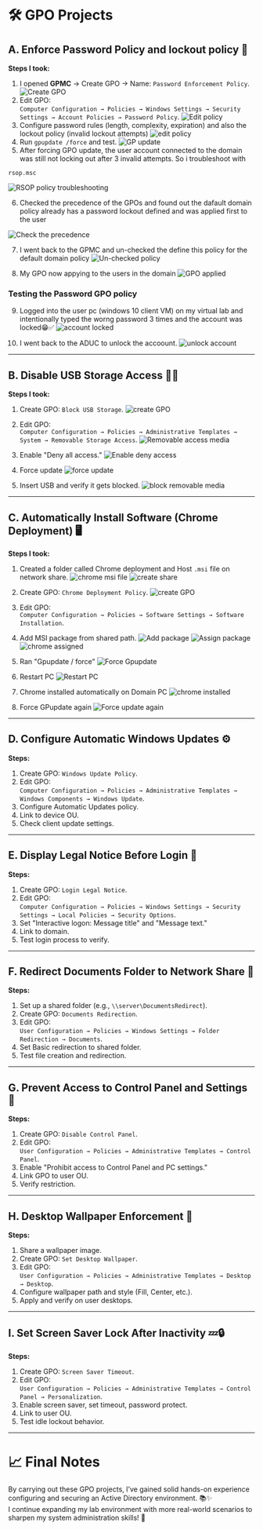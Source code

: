 # 🛠️ GPO Projects

## A. Enforce Password Policy and lockout policy 🔐

**Steps I took:**

1. I opened **GPMC** → Create GPO → Name: `Password Enforcement Policy`.
![Create GPO](images/01-New-GPO.png)
2. Edit GPO:  
   `Computer Configuration → Policies → Windows Settings → Security Settings → Account Policies → Password Policy`.
![Edit policy](images/02-password-policies.png)
3. Configure password rules (length, complexity, expiration) and also the lockout policy (invalid lockout attempts)
![edit policy ](images/03-lockout-policy.png)
4. Run `gpupdate /force` and test.
![GP update](images/04-force-GPO.png)
5. After forcing GPO update, the user account connected to the domain was still not locking out after 3 invalid attempts. So i troubleshoot with 

`rsop.msc`

![RSOP policy troubleshooting](images/05-rsop-msc.png)

6. Checked the precedence of the GPOs and found out the dafault domain policy already has a password lockout defined and was applied first to the user

![Check the precedence](images/06-precedence.png)

7. I went back to the GPMC and un-checked the define this policy for the default domain policy
![Un-checked policy](images/07-un-define-policy.png)

8. My GPO now appying to the users in the domain
![GPO applied](images/08-gpo-working.png)

### Testing the Password GPO policy

9. Logged into the user pc (windows 10 client VM) on my virtual lab and intentionally typed the worng password 3 times and the account was locked😁✅
![account locked](images/09-testing-GPO.png)

10. I went back to the ADUC to unlock the accoount.
![unlock account](images/10-unlock-account.png)

---

## B. Disable USB Storage Access 🔌🚫

**Steps I took:**

1. Create GPO: `Block USB Storage`.
![create GPO](images/11-Block-usb-storage.png)

2. Edit GPO:  
   `Computer Configuration → Policies → Administrative Templates → System → Removable Storage Access`.
![Removable access media](images/12-removable-storage.png)
3. Enable "Deny all access."
![Enable deny access](images/13-enable-deny-access.png)
4. Force update
![force update](images/14-force-update.png)
5. Insert USB and verify it gets blocked.
![block removable media](images/15-block-removable-media.png)


---

## C. Automatically Install Software (Chrome Deployment) 🖥️

**Steps I took:**

1. Created a folder called Chrome deployment and Host `.msi` file on network share.
![chrome msi file](images/16-chrome-msi-file.png)
![create share](images/17-create-share.png)
2. Create GPO: `Chrome Deployment Policy`.
![create GPO](images/18-link-GPO.png)
3. Edit GPO:  
   `Computer Configuration → Policies → Software Settings → Software Installation`.
4. Add MSI package from shared path.
![Add package](images/19-select-the-package.png)
![Assign package](images/20-assign-package.png)
![chrome assigned](images/21-chrome-assigned.png)

5. Ran "Gpupdate / force" 
![Force Gpupdate](images/22-gp-update.png)
6. Restart PC
![Restart PC](images/23-restart-PC.png)
7. Chrome installed automatically on Domain PC
![chrome installed](images/24-chrome-installed.png)
8. Force GPupdate again
![Force update again](images/25-force-update-again.png)

---

## D. Configure Automatic Windows Updates ⚙️

**Steps:**

1. Create GPO: `Windows Update Policy`.
2. Edit GPO:  
   `Computer Configuration → Policies → Administrative Templates → Windows Components → Windows Update`.
3. Configure Automatic Updates policy.
4. Link to device OU.
5. Check client update settings.

---

## E. Display Legal Notice Before Login 📜

**Steps:**

1. Create GPO: `Login Legal Notice`.
2. Edit GPO:  
   `Computer Configuration → Policies → Windows Settings → Security Settings → Local Policies → Security Options`.
3. Set "Interactive logon: Message title" and "Message text."
4. Link to domain.
5. Test login process to verify.

---

## F. Redirect Documents Folder to Network Share 📂

**Steps:**

1. Set up a shared folder (e.g., `\\server\DocumentsRedirect`).
2. Create GPO: `Documents Redirection`.
3. Edit GPO:  
   `User Configuration → Policies → Windows Settings → Folder Redirection → Documents`.
4. Set Basic redirection to shared folder.
5. Test file creation and redirection.

---

## G. Prevent Access to Control Panel and Settings 🛑

**Steps:**

1. Create GPO: `Disable Control Panel`.
2. Edit GPO:  
   `User Configuration → Policies → Administrative Templates → Control Panel`.
3. Enable "Prohibit access to Control Panel and PC settings."
4. Link GPO to user OU.
5. Verify restriction.

---

## H. Desktop Wallpaper Enforcement 🎨

**Steps:**

1. Share a wallpaper image.
2. Create GPO: `Set Desktop Wallpaper`.
3. Edit GPO:  
   `User Configuration → Policies → Administrative Templates → Desktop → Desktop`.
4. Configure wallpaper path and style (Fill, Center, etc.).
5. Apply and verify on user desktops.

---

## I. Set Screen Saver Lock After Inactivity 💤🔒

**Steps:**

1. Create GPO: `Screen Saver Timeout`.
2. Edit GPO:  
   `User Configuration → Policies → Administrative Templates → Control Panel → Personalization`.
3. Enable screen saver, set timeout, password protect.
4. Link to user OU.
5. Test idle lockout behavior.

---

# 📈 Final Notes

By carrying out these GPO projects, I’ve gained solid hands-on experience configuring and securing an Active Directory environment. 📚✨  
I continue expanding my lab environment with more real-world scenarios to sharpen my system administration skills! 🚀

